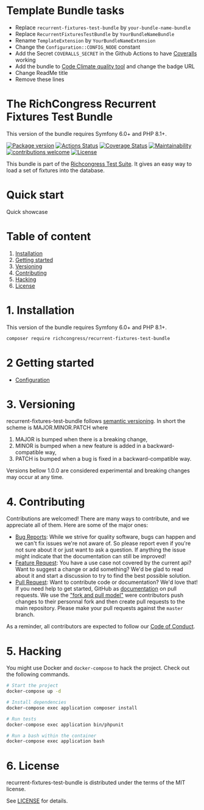 # Template Bundle tasks

- Replace `recurrent-fixtures-test-bundle` by `your-bundle-name-bundle`
- Replace `RecurrentFixturesTestBundle` by `YourBundleNameBundle`
- Rename `TemplateExtension` by `YourBundleNameExtension`
- Change the `Configuration::CONFIG_NODE` constant
- Add the Secret `COVERALLS_SECRET` in the Github Actions to have [Coveralls](https://coveralls.io/repos/new) working
- Add the bundle to [Code Climate quality tool](https://codeclimate.com/dashboard) and change the badge URL
- Change ReadMe title
- Remove these lines


The RichCongress Recurrent Fixtures Test Bundle
=======================================

This version of the bundle requires Symfony 6.0+ and PHP 8.1+.

[![Package version](https://img.shields.io/packagist/v/richcongress/recurrent-fixtures-test-bundle)](https://packagist.org/packages/richcongress/recurrent-fixtures-test-bundle)
[![Actions Status](https://github.com/richcongress/recurrent-fixtures-test-bundle/workflows/Tests/badge.svg)](https://github.com/t/richcongress/recurrent-fixtures-test-bundle/actions)
[![Coverage Status](https://coveralls.io/repos/github/richcongress/recurrent-fixtures-test-bundle/badge.svg?branch=master)](https://coveralls.io/github/richcongress/recurrent-fixtures-test-bundle?branch=master)
[![Maintainability](https://api.codeclimate.com/v1/badges/recurrent-fixtures-test-bundle/maintainability)](https://codeclimate.com/github/richcongress/recurrent-fixtures-test-bundle/maintainability)
[![contributions welcome](https://img.shields.io/badge/contributions-welcome-brightgreen.svg?style=flat)](https://github.com/richcongress/recurrent-fixtures-test-bundle/issues)
[![License](https://img.shields.io/badge/license-MIT-blue.svg)](LICENSE.md)

This bundle is part of the [Richcongress Test Suite](). It gives an easy way to load a set of fixtures into the database.


# Quick start

Quick showcase

# Table of content

1. [Installation](#1-installation)
2. [Getting started](#2-getting-started)
3. [Versioning](#3-versioning)
4. [Contributing](#4-contributing)
5. [Hacking](#5-hacking)
6. [License](#6-license)


# 1. Installation

This version of the bundle requires Symfony 6.0+ and PHP 8.1+.

```bash
composer require richcongress/recurrent-fixtures-test-bundle
```

# 2 Getting started

- [Configuration](Docs/Configuration.md)

# 3. Versioning

recurrent-fixtures-test-bundle follows [semantic versioning](https://semver.org/). In short the scheme is MAJOR.MINOR.PATCH where
1. MAJOR is bumped when there is a breaking change,
2. MINOR is bumped when a new feature is added in a backward-compatible way,
3. PATCH is bumped when a bug is fixed in a backward-compatible way.

Versions bellow 1.0.0 are considered experimental and breaking changes may occur at any time.


# 4. Contributing

Contributions are welcomed! There are many ways to contribute, and we appreciate all of them. Here are some of the major ones:

* [Bug Reports](https://github.com/richcongress/recurrent-fixtures-test-bundle/issues): While we strive for quality software, bugs can happen and we can't fix issues we're not aware of. So please report even if you're not sure about it or just want to ask a question. If anything the issue might indicate that the documentation can still be improved!
* [Feature Request](https://github.com/richcongress/recurrent-fixtures-test-bundle/issues): You have a use case not covered by the current api? Want to suggest a change or add something? We'd be glad to read about it and start a discussion to try to find the best possible solution.
* [Pull Request](https://github.com/richcongress/recurrent-fixtures-test-bundle/merge_requests): Want to contribute code or documentation? We'd love that! If you need help to get started, GitHub as [documentation](https://help.github.com/articles/about-pull-requests/) on pull requests. We use the ["fork and pull model"](https://help.github.com/articles/about-collaborative-development-models/) were contributors push changes to their personnal fork and then create pull requests to the main repository. Please make your pull requests against the `master` branch.

As a reminder, all contributors are expected to follow our [Code of Conduct](CODE_OF_CONDUCT.md).


# 5. Hacking

You might use Docker and `docker-compose` to hack the project. Check out the following commands.

```bash
# Start the project
docker-compose up -d

# Install dependencies
docker-compose exec application composer install

# Run tests
docker-compose exec application bin/phpunit

# Run a bash within the container
docker-compose exec application bash
```


# 6. License

recurrent-fixtures-test-bundle is distributed under the terms of the MIT license.

See [LICENSE](LICENSE.md) for details.
